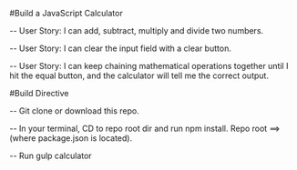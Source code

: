 #Build a JavaScript Calculator

-- User Story: I can add, subtract, multiply and divide two numbers.

-- User Story: I can clear the input field with a clear button.

-- User Story: I can keep chaining mathematical operations together until I hit the equal button, and the calculator will tell me the correct output.

#Build Directive

-- Git clone or download this repo.

-- In your terminal, CD to repo root dir and run npm install. Repo root ==> (where package.json is located).

-- Run gulp calculator